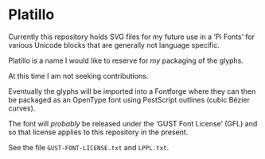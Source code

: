 Platillo
========

Currently this repository holds SVG files for my future use in a ‘Pi Fonts’
for various Unicode blocks that are generally not language specific.

Platillo is a name I would like to reserve for *my* packaging of the glyphs.

At this time I am not seeking contributions.

Eventually the glyphs will be imported into a Fontforge where they can then be
packaged as an OpenType font using PostScript outlines (cubic Bézier curves).

The font will *probably* be released under the ‘GUST Font License’ (GFL) and
so that license applies to this repository in the present.

See the file `GUST-FONT-LICENSE.txt` and `LPPL.txt`.
